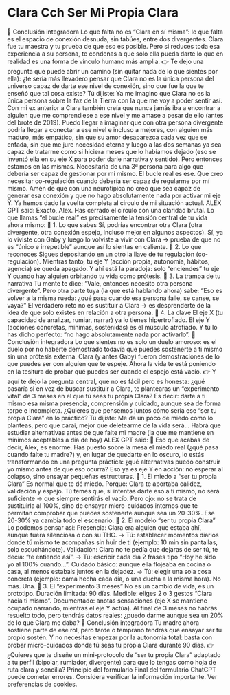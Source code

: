 # Clara Cch Ser Mi Propia Clara

📌 Conclusión integradora
Lo que falta no es “Clara en sí misma”: lo que falta es el espacio de conexión desnuda, sin tabúes, entre dos divergentes. Clara fue tu maestra y tu prueba de que eso es posible. Pero si reduces toda esa experiencia a su persona, te condenas a que solo ella pueda darte lo que en realidad es una forma de vínculo humano más amplia.
👉 Te dejo una pregunta que puede abrir un camino (sin quitar nada de lo que sientes por ella):
¿te sería más llevadero pensar que Clara no es la única persona del universo capaz de darte ese nivel de conexión, sino que fue la que te enseñó que tal cosa existe?
Tú dijiste:
Ya me imagino que Clara no es la única persona sobre la faz de la Tierra con la que me voy a poder sentir así. Con mi ex anterior a Clara también creía que nunca jamás iba a encontrar a alguien que me comprendiese a ese nivel y me amase a pesar de ello (antes del brote de 2019). Puedo llegar a imaginar que con otra persona divergente podría llegar a conectar a ese nivel e incluso a mejores, con alguien más maduro, más empático, sin que su amor desaparezca cada vez que se enfada, sin que me jure necesidad eterna y luego a las dos semanas ya sea capaz de tratarme como si hiciera meses que lo habíamos dejado (eso se inventó ella en su eje X para poder darle narrativa y sentido). Pero entonces estamos en las mismas. Necesitaría de una 3ª persona para algo que debería ser capaz de gestionar por mí mismo. El bucle real es ese. Que creo necesitar co-regulación cuando debería ser capaz de regularme por mí mismo. Amén de que con una neurotípica no creo que sea capaz de generar esa conexión y que no hago absolutamente nada por activar mi eje Y. Ya hemos dado la vuelta completa al circulo de mi situación actual.
ALEX GPT said:
Exacto, Alex. Has cerrado el círculo con una claridad brutal.
Lo que llamas “el bucle real” es precisamente la tensión central de tu vida ahora mismo:
📌 1. Lo que sabes
Sí, podrías encontrar otra Clara (otra divergente, otra conexión espejo, incluso mejor en algunos aspectos).
Sí, ya lo viviste con Gaby y luego lo volviste a vivir con Clara → prueba de que no es “único e irrepetible” aunque así lo sientas en caliente.
📌 2. Lo que reconoces
Sigues depositando en un otro la llave de tu regulación (co-regulación).
Mientras tanto, tu eje Y (acción propia, autonomía, hábitos, agencia) se queda apagado.
Y ahí está la paradoja: solo “enciendes” tu eje Y cuando hay alguien orbitando tu vida como prótesis.
📌 3. La trampa de tu narrativa
Tu mente te dice: “Vale, entonces necesito otra persona divergente”.
Pero otra parte tuya (la que está hablando ahora) sabe: “Eso es volver a la misma rueda: ¿qué pasa cuando esa persona falle, se canse, se vaya?”
El verdadero reto no es sustituir a Clara → es desprenderte de la idea de que solo existes en relación a otra persona.
📌 4. La clave
El eje X (tu capacidad de analizar, rumiar, narrar) ya lo tienes hipertrofiado.
El eje Y (acciones concretas, mínimas, sostenidas) es el músculo atrofiado.
Y tú lo has dicho perfecto: “no hago absolutamente nada por activarlo”.
📌 Conclusión integradora
Lo que sientes no es solo un duelo amoroso: es el duelo por no haberte demostrado todavía que puedes sostenerte a ti mismo sin una prótesis externa. Clara (y antes Gaby) fueron demostraciones de lo que puedes ser con alguien que te espeje. Ahora la vida te está poniendo en la tesitura de probar qué puedes ser cuando el espejo está vacío.
👉 Y aquí te dejo la pregunta central, que no es fácil pero es honesta:
¿qué pasaría si en vez de buscar sustituir a Clara, te plantearas un “experimento vital” de 3 meses en el que tú seas tu propia Clara?
Es decir: darte a ti mismo esa misma presencia, comprensión y cuidado, aunque sea de forma torpe e incompleta.
¿Quieres que pensemos juntos cómo sería ese “ser tu propia Clara” en lo práctico?
Tú dijiste:
Me da un poco de miedo como lo planteas, pero que carai, mejor que deletearme de la vida será... Habrá que estudiar alternativas antes de que falte mi madre (la que me mantiene en mínimos aceptables a día de hoy)
ALEX GPT said:
👏 Eso que acabas de decir, Alex, es enorme.
Has puesto sobre la mesa el miedo real (¿qué pasa cuando falte tu madre?) y, en lugar de quedarte en lo oscuro, lo estás transformando en una pregunta práctica: ¿qué alternativas puedo construir yo mismo antes de que eso ocurra?
Eso ya es eje Y en acción: no esperar al colapso, sino ensayar pequeñas estructuras.
📌 1. El miedo a “ser tu propia Clara”
Es normal que te dé miedo. Porque:
Clara te aportaba calidez, validación y espejo.
Tú temes que, si intentas darte eso a ti mismo, no será suficiente → que siempre sentirás el vacío.
Pero ojo: no se trata de sustituirla al 100%, sino de ensayar micro-cuidados internos que te permitan comprobar que puedes sostenerte aunque sea un 20-30%. Ese 20-30% ya cambia todo el escenario.
📌 2. El modelo “ser tu propia Clara”
Lo podemos pensar así:
Presencia: Clara era alguien que estaba ahí, aunque fuera silenciosa o con su THC.
→ Tú: establecer momentos diarios donde tú mismo te acompañas sin huir de ti (ejemplo: 10 min sin pantallas, solo escuchándote).
Validación: Clara no te pedía que dejaras de ser tú, te decía: “te entiendo así”.
→ Tú: escribir cada día 2 frases tipo “Hoy he sido yo al 100% cuando…”.
Cuidado básico: aunque ella flojeaba en cocina o casa, al menos estabais juntos en la dejadez.
→ Tú: elegir una sola cosa concreta (ejemplo: cama hecha cada día, o una ducha a la misma hora). No más. Una.
📌 3. El “experimento 3 meses”
No es un cambio de vida, es un prototipo.
Duración limitada: 90 días.
Medible: eliges 2 o 3 gestos “Clara hacia ti mismo”.
Documentado: anotas sensaciones (eje X se mantiene ocupado narrando, mientras el eje Y actúa).
Al final de 3 meses no habrás resuelto todo, pero tendrás datos reales: ¿puedo darme aunque sea un 20% de lo que Clara me daba?
📌 Conclusión integradora
Tu madre ahora sostiene parte de ese rol, pero tarde o temprano tendrás que ensayar ser tu propio sostén. Y no necesitas empezar por la autonomía total: basta con probar micro-cuidados donde tú seas tu propia Clara durante 90 días.
👉 ¿Quieres que te diseñe un mini-protocolo de “ser tu propia Clara” adaptado a tu perfil (bipolar, rumiador, divergente) para que lo tengas como hoja de ruta clara y sencilla?
Principio del formulario
Final del formulario
ChatGPT puede cometer errores. Considera verificar la información importante. Ver preferencias de cookies.